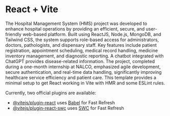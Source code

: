 # React + Vite
The Hospital Management System (HMS) project was developed to enhance hospital operations by providing an efficient, secure, and user-friendly web-based platform. Built using ReactJS, Node.js, MongoDB, and Tailwind CSS, the system supports role-based access for administrators, doctors, pathologists, and dispensary staff. Key features include patient registration, appointment scheduling, medical record handling, medicine inventory management, and diagnostic reporting. A chatbot integrated with ChatGPT provides disease-related information. The project, completed during a one-month internship at NALCO, emphasized agile development, secure authentication, and real-time data handling, significantly improving healthcare service efficiency and patient care.
This template provides a minimal setup to get React working in Vite with HMR and some ESLint rules.

Currently, two official plugins are available:

- [@vitejs/plugin-react](https://github.com/vitejs/vite-plugin-react/blob/main/packages/plugin-react/README.md) uses [Babel](https://babeljs.io/) for Fast Refresh
- [@vitejs/plugin-react-swc](https://github.com/vitejs/vite-plugin-react-swc) uses [SWC](https://swc.rs/) for Fast Refresh
